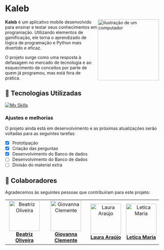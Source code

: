 # Kaleb
<img src="https://github.com/user-attachments/assets/4d32b458-a34b-46a6-b078-24ce574495f6" alt="ilustração de um computador" min-width="200px" max-width="200px" width="200px" align="right">




<p align="left"> 
<b>Kaleb</b> é um aplicativo mobile desenvolvido para ensinar e testar seus conhecimentos em programação.
Utilizando elementos de gamificação, ele torna o aprendizado de lógica de programação e Python mais divertido e eficaz.

O projeto surge como uma resposta à defasagem no mercado de tecnologia e ao esquecimento de conceitos por parte de quem já programou, mas está fora de prática.
</p>

## 🚀 Tecnologias Utilizadas

[![My Skills](https://skillicons.dev/icons?i=react,mysql,supabase,figma,vscode,github)](https://skillicons.dev)

### Ajustes e melhorias

O projeto ainda está em desenvolvimento e as próximas atualizações serão voltadas para as seguintes tarefas:

- [x] Prototipação
- [x] Criação das perguntas
- [x] Desenvolvimento do Banco de dados
- [ ] Desenvolvimento do Banco de dados
- [ ] Divisão do material extra

## 🤝 Colaboradores

Agradecemos às seguintes pessoas que contribuíram para este projeto:

<table>
  <tr>
    <td align="center">
      <a href="https://github.com/beaxx" title="Perfil">
        <img src="https://avatars.githubusercontent.com/u/132356935?v=4" width="100px;" alt="Beatriz Oliveira"/><br>
          <b>Beatriz Oliveira</b>
      </a>
    </td>
    <td align="center">
      <a href="https://github.com/Gigiovh" title="Perfil">
        <img src="https://avatars.githubusercontent.com/u/132226469?v=4" width="100px;" alt="Giovanna Clemente"/><br>
          <b>Giovanna Clemente</b>
      </a>
    </td>
        <td align="center">
      <a href="https://github.com/Lale-Araujo" title="Perfil">
        <img src="https://avatars.githubusercontent.com/u/132352942?v=4" width="100px;" alt="Laura Araújo"/><br>
          <b>Laura Araújo</b>
      </a>
    </td>
    <td align="center">
      <a href="https://github.com/leticiaamaro" title="Perfil">
        <img src="https://avatars.githubusercontent.com/u/101998517?v=4" width="100px;" alt="Letíca Maria"/><br>
          <b>Letíca Maria</b>
      </a>
    </td>
  </tr>
</table>
